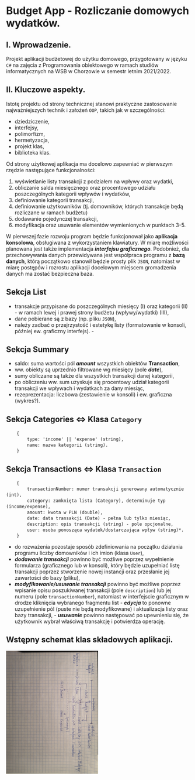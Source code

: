 # Budget App - Rozliczanie domowych wydatków.

## I. Wprowadzenie.
Projekt aplikacji budżetowej do użytku domowego, przygotowany w języku `C#` na zajęcia z Programowania obiektowego w ramach studiów informatycznych na WSB w Chorzowie w semestr letnim 2021/2022.

## II. Kluczowe aspekty.
Istotę projektu od strony technicznej stanowi praktyczne zastosowanie najważniejszych technik i założeń `OOP`, takich jak w szczególności:
 - dziedziczenie,
 - interfejsy,
 - polimorfizm,
 - hermetyzacja,
 - projekt klas,
 - biblioteka klas.

Od strony użytkowej aplikacja ma docelowo zapewniać w pierwszym rzędzie następujące funkcjonalności:
1) wyświetlanie listy transakcji z podziałem na wpływy oraz wydatki,
2) obliczanie salda miesięcznego oraz procentowego udziału poszczególnych kategorii wpływów i wydatków,
3) definiowanie kategorii transakcji,
4) definiowanie użytkowników (tj. domowników, których transakcje będą rozliczane w ramach budżetu)
5) dodawanie pojedynczej transakcji,
6) modyfikacja oraz usuwanie elementów wymienionych w punktach 3-5.

W pierwszej fazie rozwoju program będzie funkcjonował jako **aplikacja konsolowa**, obsługiwana z wykorzystaniem klawiatury. W miarę możliwości planowana jest także implementacja ***interfejsu graficznego***. Podobnież, dla przechowywania danych przewidywana jest współpraca programu z **bazą danych**, którą początkowo stanowił będzie prosty plik `JSON`, natomiast w miarę postępów i rozrostu aplikacji docelowym miejscem gromadzenia danych ma zostać bezpieczna baza.
 
## Sekcja **List**
 - transakcje przypisane do poszczególnych miesięcy (I) oraz kategorii (II) - w ramach lewej i prawej strony budżetu (wpływy/wydatki) (III),
 - dane pobierane są z bazy (np. pliku `JSON`),
 - należy zadbać o przejrzystość i estetykę listy (formatowanie w konsoli, później ew. graficzny interfejs). - 
 
## Sekcja **Summary**
- saldo: suma wartości pól ***amount*** wszystkich obiektów **Transaction**,
- ww. obiekty są uprzednio filtrowane wg miesięcy (pole ***date***),
- sumy obliczane są także dla wszystkich transakcji danej kategorii,
- po obliczeniu ww. sum uzyskuje się procentowy udział kategorii transakcji we wpływach i wydatkach za dany miesiąc,
- rezeprezentacja: liczbowa (zestawienie w konsoli) i ew. graficzna (wykres?).

## Sekcja **Categories** <=> Klasa `Category`
        {
            type: 'income' || 'expense' (string),
            name: nazwa kategorii (string).
        }
        
## Sekcja **Transactions** <=> Klasa `Transaction`
        {
            transactionNumber: numer transakcji generowany automatycznie (int),
            category: zamknięta lista (Category), determinuje typ (income/expense),
            amount: kwota w PLN (double),
            date: data transakcji (Date) - pełna lub tylko miesiąc,
            description: opis transakcji (string) - pole opcjonalne,
            user: osoba ponosząca wydatek/dostarczająca wpływ (string)*.
        }
* do rozważenia pozostaje sposób zdefiniowania na początku działania programu liczby domowników i ich imion (klasa `User`),
* ***dodawanie transakcji*** powinno być możliwe poprzez wypełnienie formularza (graficznego lub w konsoli), który będzie uzupełniać listę transakcji poprzez stworzenie nowej instancji oraz przesłanie jej zawartości do bazy (pliku),
* ***modyfikowanie/usuwanie transakcji*** powinno być możliwe poprzez wpisanie opisu poszukiwanej transakcji (pole `description`) lub jej numeru (pole `transactionNumber`), natomiast w interfejscie graficznym w drodze kliknięcia wybranego fragmentu list
        - ***edycja*** to ponowne uzupełnienie pól (puste nie będą modyfikowane) i aktualizacja listy oraz bazy transakcji,
        - ***usuwanie*** powinno następować po upewnieniu się, że użytkownik wybrał właściwą transakcję i potwierdza operację.

## Wstępny schemat klas składowych aplikacji.
<img src="./BudgetApp/class_schema.jpg" width="50%" title="schemat klas" />
